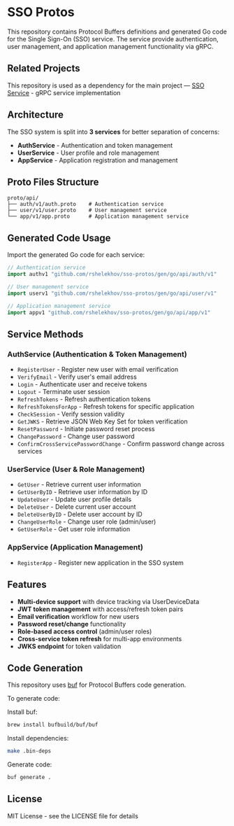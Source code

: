 # SSO Protos

This repository contains Protocol Buffers definitions and generated Go code for the Single Sign-On (SSO) service. The service provide authentication, user management, and application management functionality via gRPC.

## Related Projects

This repository is used as a dependency for the main project — [SSO Service](https://github.com/rshelekhov/sso) - gRPC service implementation

## Architecture

The SSO system is split into **3 services** for better separation of concerns:

- **AuthService** - Authentication and token management
- **UserService** - User profile and role management
- **AppService** - Application registration and management

## Proto Files Structure

```
proto/api/
├── auth/v1/auth.proto    # Authentication service
├── user/v1/user.proto    # User management service
└── app/v1/app.proto      # Application management service
```

## Generated Code Usage

Import the generated Go code for each service:

```go
// Authentication service
import authv1 "github.com/rshelekhov/sso-protos/gen/go/api/auth/v1"

// User management service
import userv1 "github.com/rshelekhov/sso-protos/gen/go/api/user/v1"

// Application management service
import appv1 "github.com/rshelekhov/sso-protos/gen/go/api/app/v1"
```

## Service Methods

### AuthService (Authentication & Token Management)

- `RegisterUser` - Register new user with email verification
- `VerifyEmail` - Verify user's email address
- `Login` - Authenticate user and receive tokens
- `Logout` - Terminate user session
- `RefreshTokens` - Refresh authentication tokens
- `RefreshTokensForApp` - Refresh tokens for specific application
- `CheckSession` - Verify session validity
- `GetJWKS` - Retrieve JSON Web Key Set for token verification
- `ResetPassword` - Initiate password reset process
- `ChangePassword` - Change user password
- `ConfirmCrossServicePasswordChange` - Confirm password change across services

### UserService (User & Role Management)

- `GetUser` - Retrieve current user information
- `GetUserByID` - Retrieve user information by ID
- `UpdateUser` - Update user profile details
- `DeleteUser` - Delete current user account
- `DeleteUserByID` - Delete user account by ID
- `ChangeUserRole` - Change user role (admin/user)
- `GetUserRole` - Get user role information

### AppService (Application Management)

- `RegisterApp` - Register new application in the SSO system

## Features

- **Multi-device support** with device tracking via UserDeviceData
- **JWT token management** with access/refresh token pairs
- **Email verification** workflow for new users
- **Password reset/change** functionality
- **Role-based access control** (admin/user roles)
- **Cross-service token refresh** for multi-app environments
- **JWKS endpoint** for token validation

## Code Generation

This repository uses [buf](https://buf.build) for Protocol Buffers code generation.

To generate code:

Install buf:

```bash
brew install bufbuild/buf/buf
```

Install dependencies:

```bash
make .bin-deps
```

Generate code:

```bash
buf generate .
```

## License

MIT License - see the LICENSE file for details
